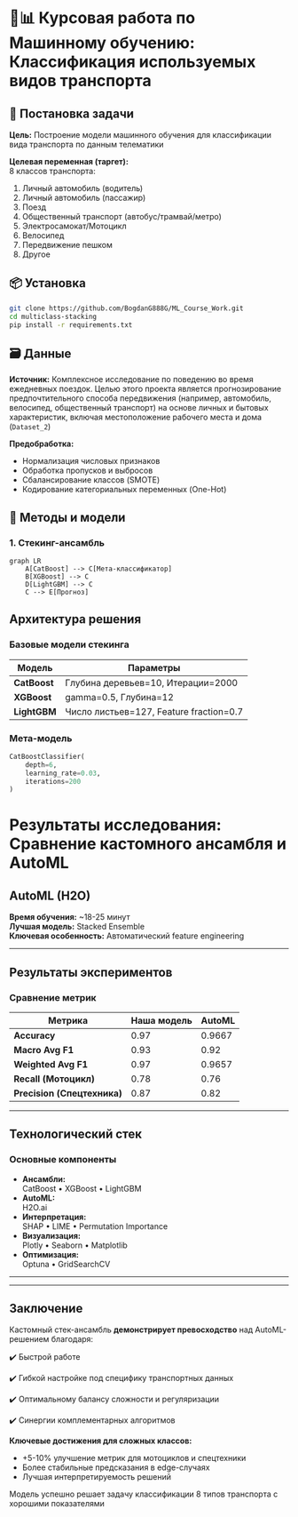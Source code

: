 # 🤖📊 Курсовая работа по Машинному обучению: Классификация используемых видов транспорта


## 📌 Постановка задачи

**Цель:** Построение модели машинного обучения для классификации вида транспорта по данным телематики

**Целевая переменная (таргет):**  
8 классов транспорта:

1) Личный автомобиль (водитель)
2) Личный автомобиль (пассажир)
3) Поезд
4) Общественный транспорт (автобус/трамвай/метро)
5) Электросамокат/Мотоцикл
6) Велосипед
7) Передвижение пешком
8) Другое

## 📦 Установка
```bash
git clone https://github.com/BogdanG888G/ML_Course_Work.git
cd multiclass-stacking
pip install -r requirements.txt
```

## 🗃️ Данные

**Источник:** Комплексное исследование по поведению во время ежедневных поездок. Целью этого проекта является прогнозирование предпочтительного способа передвижения (например, автомобиль, велосипед, общественный транспорт) на основе личных и бытовых характеристик, включая местоположение рабочего места и дома (`Dataset_2`)


**Предобработка:**
- Нормализация числовых признаков
- Обработка пропусков и выбросов
- Сбалансирование классов (SMOTE)
- Кодирование категориальных переменных (One-Hot)

## 🧠 Методы и модели

### 1. Стекинг-ансамбль
```mermaid
graph LR
    A[CatBoost] --> C[Мета-классификатор]
    B[XGBoost] --> C
    D[LightGBM] --> C
    C --> E[Прогноз]
```

## Архитектура решения

### Базовые модели стекинга
| Модель      | Параметры                          |
|-------------|------------------------------------|
| **CatBoost**  | Глубина деревьев=10, Итерации=2000 |
| **XGBoost**   | gamma=0.5, Глубина=12             |
| **LightGBM**  | Число листьев=127, Feature fraction=0.7 |

### Мета-модель
```python
CatBoostClassifier(
    depth=6,
    learning_rate=0.03,
    iterations=200
)
```

# Результаты исследования: Сравнение кастомного ансамбля и AutoML

## AutoML (H2O)
**Время обучения:** ~18-25 минут  
**Лучшая модель:** Stacked Ensemble  
**Ключевая особенность:** Автоматический feature engineering

---

## Результаты экспериментов

### Сравнение метрик
| Метрика                | Наша модель | AutoML  |
|------------------------|-------------|---------|
| **Accuracy**           | 0.97        | 0.9667  |
| **Macro Avg F1**       | 0.93        | 0.92    |
| **Weighted Avg F1**    | 0.97        | 0.9657  |
| **Recall (Мотоцикл)**  | 0.78        | 0.76    |
| **Precision (Спецтехника)** | 0.87   | 0.82    |


---

## Технологический стек

### Основные компоненты
- **Ансамбли:**  
  CatBoost • XGBoost • LightGBM
- **AutoML:**  
  H2O.ai
- **Интерпретация:**  
  SHAP • LIME • Permutation Importance
- **Визуализация:**  
  Plotly • Seaborn • Matplotlib
- **Оптимизация:**  
  Optuna • GridSearchCV

---


---

## Заключение

Кастомный стек-ансамбль **демонстрирует превосходство** над AutoML-решением благодаря:

✔️ Быстрой работе 

✔️ Гибкой настройке под специфику транспортных данных  

✔️ Оптимальному балансу сложности и регуляризации  

✔️ Синергии комплементарных алгоритмов  

**Ключевые достижения для сложных классов:**  
- +5-10% улучшение метрик для мотоциклов и спецтехники  
- Более стабильные предсказания в edge-случаях  
- Лучшая интерпретируемость решений  

Модель успешно решает задачу классификации 8 типов транспорта с хорошими показателями